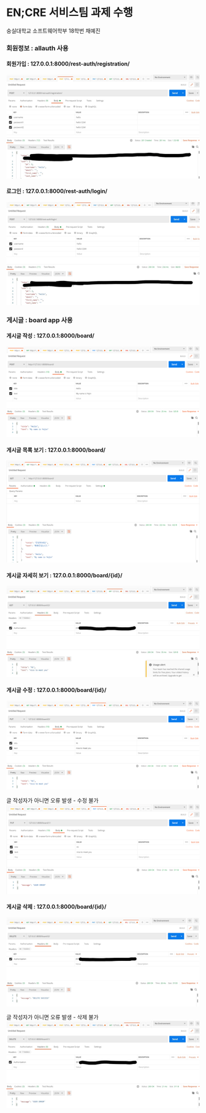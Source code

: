 # EN;CRE 서비스팀 과제 수행

숭실대학교 소프트웨어학부 18학번 채예진

### 회원정보 : allauth 사용
#### 회원가입 : 127.0.0.1:8000/rest-auth/registration/
![image.jpg](image.jpg)
#### 로그인 : 127.0.0.1:8000/rest-auth/login/
![image2.jpg](image2.jpg)
####
### 게시글 : board app 사용
#### 게시글 작성 : 127.0.0.1:8000/board/
![img.png](img.png)
#### 게시글 목록 보기 : 127.0.0.1:8000/board/
![img_3.png](img_3.png)
#### 게시글 자세히 보기 : 127.0.0.1:8000/board/{id}/
![image3.jpg](image3.jpg)
#### 게시글 수정 : 127.0.0.1:8000/board/{id}/
![img_4.png](img_4.png)

글 작성자가 아니면 오류 발생 - 수정 불가
![img_5.png](img_5.png)
#### 게시글 삭제 : 127.0.0.1:8000/board/{id}/
![image5.jpg](image5.jpg)

글 작성자가 아니면 오류 발생 - 삭제 불가
![image4.jpg](image4.jpg)
###